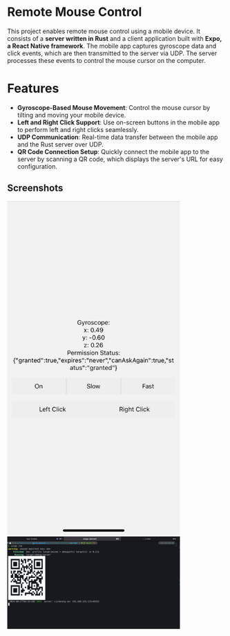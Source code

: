 # Remote Mouse Control

This project enables remote mouse control using a mobile device. It consists of a **server written in Rust** and a client application built with **Expo, a React Native framework**. The mobile app captures gyroscope data and click events, which are then transmitted to the server via UDP. The server processes these events to control the mouse cursor on the computer.

# Features

- **Gyroscope-Based Mouse Movement**: Control the mouse cursor by tilting and moving your mobile device.
- **Left and Right Click Support**: Use on-screen buttons in the mobile app to perform left and right clicks seamlessly.
- **UDP Communication**: Real-time data transfer between the mobile app and the Rust server over UDP.
- **QR Code Connection Setup**: Quickly connect the mobile app to the server by scanning a QR code, which displays the server's URL for easy configuration.

## Screenshots

<img src="./screenshots/client.jpg" alt="client" width="400"/>
<img src="./screenshots/server.jpg" alt="server" width="400"/>


